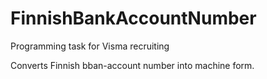 # FinnishBankAccountNumber
Programming task for Visma recruiting

Converts Finnish bban-account number into machine form.
